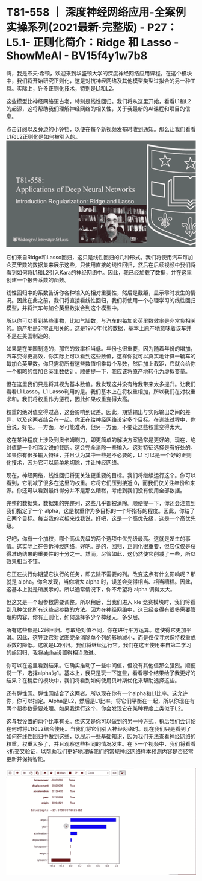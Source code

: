 # T81-558 ｜ 深度神经网络应用-全案例实操系列(2021最新·完整版) - P27：L5.1- 正则化简介：Ridge 和 Lasso - ShowMeAI - BV15f4y1w7b8

嗨，我是杰夫·希顿，欢迎来到华盛顿大学的深度神经网络应用课程。在这个模块中，我们将开始研究正则化，这是对抗神经网络及其他模型类型过拟合的另一种工具。实际上，许多正则化技术，特别是L1和L2。

这些模型比神经网络更古老，特别是线性回归。我们将从这里开始，看看L1和L2的起源，这将帮助我们理解神经网络的相关性，关于我最新的AI课程和项目的信息。

点击订阅以及旁边的小铃铛，以便在每个新视频发布时收到通知。那么让我们看看L1和L2正则化是如何被引入的。![](img/66334a38d34a532260ca2145f0ccb84a_1.png)

它们来自Ridge和Lasso回归，这只是线性回归的几种形式。我们将使用汽车每加仑英里数的数据集来展示这些，只使用直接的线性回归，然后在后续视频中我们将看到如何将L1和L2引入Kara的神经网络中。因此，我已经加载了数据，并在这里创建一个报告系数的函数。

线性回归中的系数告诉你各种输入的相对重要性，然后是截距，显示零时发生的情况。因此在此之前，我们将直接看线性回归，我们将使用一个心理学习的线性回归模型，并将汽车每加仑英里数拟合到这个模型中。

所以你可以看到某些事物，比如气缸数，与汽车的每加仑英里数效率是非常负相关的。原产地是非常正相关的。这是1970年代的数据，基本上原产地意味着该车并不是在美国制造的。

如果是在美国制造的，那它的效率相当低。年份也很重要，因为随着年份的增加，汽车变得更高效，你实际上可以看到这些数值，这样你就可以真实地计算一辆车的每加仑英里数。你只需将所有这些数值相乘每个系数，然后加上截距，它就会给你一个粗略的每加仑英里数估计。顺便提一下，我应该将原产地转化为虚拟变量。

但在这里我们只是将其视为基本数值。我发现这并没有给我带来太多提升。让我们看看L1 Lasso。L1 Lasso利用的是。我们基本上在将权重相加，所以我们在对权重求和。我们将权重作为惩罚，因此如果权重变得太高。

权重的绝对值变得过高，这会影响到误差。因此，期望输出与实际输出之间的差异，以及这两者结合在一起。你正在给神经网络设定多个目标。在训练过程中，你会说，好吧。一方面，尽可能准确，但另一方面，不要让这些权重变得太大。

这在某种程度上涉及到奥卡姆剃刀，即更简单的解决方案通常是更好的。现在，绝对值是一个相当尖锐的截断。这会完全消除一些输入。这对特征选择是有好处的。如果你有很多输入特征，并且认为其中一些是不必要的，L1 可以是一个好的正则化技术，因为它可以简单地切除，并让神经网络。

现在，神经网络，线性回归将更关注更重要的目标。我们将继续运行这个。你可以看到，它削减了很多在这里的权重。它将它们压到接近 0，而我们仅关注年份和来源。你还可以看到最终得分并不是那么糟糕，考虑到我们没有使用全部数据。

完整的数据集，数据集的完整列，这些几乎都被消除。顺便提一下，你还会注意到我们指定了一个 alpha，这是权重作为多目标的一个坏指标的程度。因此，你给了它两个目标。每当我的老板来找我说，好吧，这是一个高优先级，这是一个高优先级。

好吧，你有一个加权，哪个高优先级的两个选项中优先级最高。这就是发生的事情。这实际上在告诉神经网络，好吧。是的，回归，正则化很重要，但它仅仅是获得准确结果的重要性的十分之一。然而，尽管如此，这仍然使它削减了一些，所以效果相当不错。

它正在执行你期望它执行的任务，即去除不需要的列。改变这点有什么影响呢？那就是 alpha。你会发现，当你增大 alpha 时，误差会变得相当、相当糟糕。因此，这基本上就是所展示的。所以通常情况下，你不希望将 alpha 调得太大。

但这又是一个超参数需要调整。所以稍后，当我们进入 kle 竞赛模块时，我们将看到几种优化所有这些超参数的方法。因为在神经网络中，这已经变得有很多需要管理的内容。你有正则化，如何选择多少个神经元，多少层。

所有这些都是L2岭回归。与取绝对值不同，你在进行平方运算。这使得它更加平滑。因此，这导致它对试图完全消除单个列的影响减小，而是仅仅寻求保持权重或系数的降低。这就是L2回归。我们将继续运行它。我们在这里使用来自第二学习的岭回归，我将alpha设置得相当激进。

你可以在这里看到结果。它确实推动了一些中间值，但没有其他值那么强烈。顺便说一下，选择alpha为1。基本上，我只是玩一下这些，看看哪个结果给了我更好的结果？在稍后的模块中，我们将看到如何使用贝叶斯优化来帮助选择这些。

还有弹性网。弹性网结合了这两者。所以现在你有一个alpha和L1比率。这允许你，你可以指定。Alpha是L2，然后是L1比率。将它们平衡在一起，所以你现在有两个超参数需要处理。如果我运行这个，你会发现它在某种程度上类似于L2。

这与我设置的两个比率有关。但这又是你可以做到的另一种方式，稍后我们会讨论在何时将L1和L2结合使用。当我们将它们引入神经网络时。现在我们只是看到了如何在线性回归中做到这些，以展示一些基础知识，因为我们无法查看神经网络的权重。权重太多了，并且观察这些相同的情况发生。在下一个视频中，我们将看看k折交叉验证，以帮助我们更好地理解我们的常规神经网络样本预测内容是否经常更新并保持智能。

![](img/66334a38d34a532260ca2145f0ccb84a_3.png)
